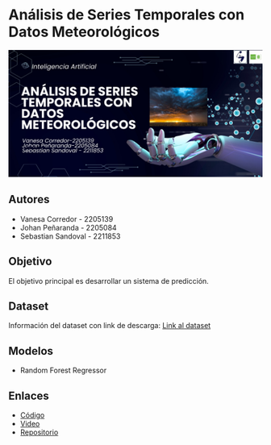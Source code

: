 # Análisis de Series Temporales con Datos Meteorológicos

![Banner](Baner.jpeg)

## Autores
- Vanesa Corredor - 2205139
- Johan Peñaranda - 2205084
- Sebastian Sandoval - 2211853

## Objetivo
El objetivo principal es desarrollar un sistema de predicción.

## Dataset
Información del dataset con link de descarga:
[Link al dataset](https://gitlab.com/ia5890828/IA_proyect/-/blob/c5bff04b5603a1caf9e32cfbf9b1e585090a87b5/Datos_Hidrometeorol_gicos_Crudos_-_Red_de_Estaciones_IDEAM___Temperatura_20240312__2_.rar)

## Modelos
- Random Forest Regressor

## Enlaces
- [Código](https://gitlab.com/ia5890828/IA_proyect/-/blob/c5bff04b5603a1caf9e32cfbf9b1e585090a87b5/codigo.ipynb)
- [Video](https://youtu.be/yhCh_ztIBEY)
- [Repositorio](https://gitlab.com/ia5890828/IA_proyect/-/tree/c5bff04b5603a1caf9e32cfbf9b1e585090a87b5)
